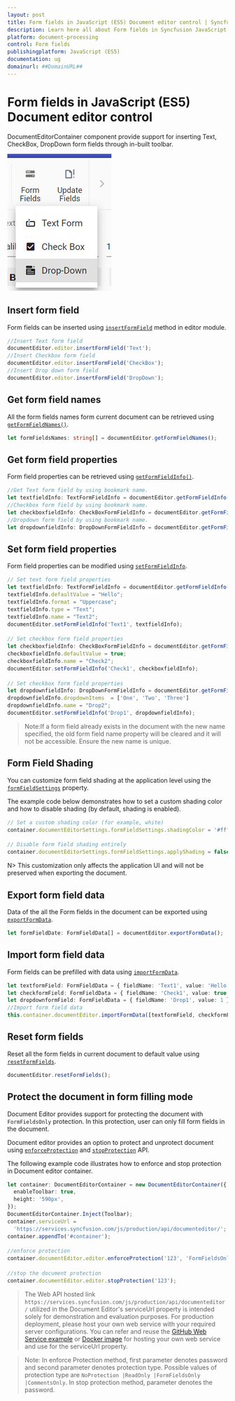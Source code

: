 ```yaml
---
layout: post
title: Form fields in JavaScript (ES5) Document editor control | Syncfusion
description: Learn here all about Form fields in Syncfusion JavaScript (ES5) Document editor control of Syncfusion Essential JS 2 and more.
platform: document-processing
control: Form fields 
publishingplatform: JavaScript (ES5)
documentation: ug
domainurl: ##DomainURL##
---
```


# Form fields in JavaScript (ES5) Document editor control

DocumentEditorContainer component provide support for inserting Text, CheckBox, DropDown form fields through in-built toolbar.

![Form Fields](images/toolbar-form-fields.png)

## Insert form field

Form fields can be inserted using [`insertFormField`](https://ej2.syncfusion.com/javascript/documentation/api/document-editor/editor#insertformfield) method in editor module.

```ts
//Insert Text form field
documentEditor.editor.insertFormField('Text');
//Insert Checkbox form field
documentEditor.editor.insertFormField('CheckBox');
//Insert Drop down form field
documentEditor.editor.insertFormField('DropDown');
```

## Get form field names

All the form fields names form current document can be retrieved using [`getFormFieldNames()`](https://ej2.syncfusion.com/javascript/documentation/api/document-editor#getformfieldnames).

```ts
let formFieldsNames: string[] = documentEditor.getFormFieldNames();
```

## Get form field properties

Form field properties can be retrieved using [`getFormFieldInfo()`](https://ej2.syncfusion.com/javascript/documentation/api/document-editor#getformfieldinfo).

```ts
//Get Text form field by using bookmark name.
let textfieldInfo: TextFormFieldInfo = documentEditor.getFormFieldInfo('Text1') as TextFormFieldInfo;
//Checkbox form field by using bookmark name.
let checkboxfieldInfo: CheckBoxFormFieldInfo = documentEditor.getFormFieldInfo('Check1') as CheckBoxFormFieldInfo;
//Dropdown form field by using bookmark name.
let dropdownfieldInfo: DropDownFormFieldInfo = documentEditor.getFormFieldInfo('Drop1') as DropDownFormFieldInfo;
```

## Set form field properties

Form field properties can be modified using [`setFormFieldInfo`](https://ej2.syncfusion.com/javascript/documentation/api/document-editor#setformfieldinfo).

```ts
// Set text form field properties
let textfieldInfo: TextFormFieldInfo = documentEditor.getFormFieldInfo('Text1') as TextFormFieldInfo;
textfieldInfo.defaultValue = "Hello";
textfieldInfo.format = "Uppercase";
textfieldInfo.type = "Text";
textfieldInfo.name = "Text2";
documentEditor.setFormFieldInfo('Text1', textfieldInfo);

// Set checkbox form field properties
let checkboxfieldInfo: CheckBoxFormFieldInfo = documentEditor.getFormFieldInfo('Check1') as CheckBoxFormFieldInfo;
checkboxfieldInfo.defaultValue = true;
checkboxfieldInfo.name = "Check2";
documentEditor.setFormFieldInfo('Check1', checkboxfieldInfo);

// Set checkbox form field properties
let dropdownfieldInfo: DropDownFormFieldInfo = documentEditor.getFormFieldInfo('Drop1') as DropDownFormFieldInfo;
dropdownfieldInfo.dropdownItems  = ['One', 'Two', 'Three']
dropdownfieldInfo.name = "Drop2";
documentEditor.setFormFieldInfo('Drop1', dropdownfieldInfo);
```

>Note:If a form field already exists in the document with the new name specified, the old form field name property will be cleared and it will not be accessible. Ensure the new name is unique.

## Form Field Shading

You can customize form field shading at the application level using the [`formFieldSettings`](https://ej2.syncfusion.com/javascript/documentation/api/document-editor#formFieldSettings) property.

The example code below demonstrates how to set a custom shading color and how to disable shading (by default, shading is enabled).

```ts
// Set a custom shading color (for example, white) 
container.documentEditorSettings.formFieldSettings.shadingColor = '#ffffff';

// Disable form field shading entirely 
container.documentEditorSettings.formFieldSettings.applyShading = false;
```

N> This customization only affects the application UI and will not be preserved when exporting the document.

## Export form field data

Data of the all the Form fields in the document can be exported using [`exportFormData`](https://ej2.syncfusion.com/javascript/documentation/api/document-editor#exportformdata).

```ts
let formFieldDate: FormFieldData[] = documentEditor.exportFormData();
```

## Import form field data

Form fields can be prefilled with data using [`importFormData`](https://ej2.syncfusion.com/javascript/documentation/api/document-editor#importformdata).

```ts
let textformField: FormFieldData = { fieldName: 'Text1', value: 'Hello World' };
let checkformField: FormFieldData = { fieldName: 'Check1', value: true };
let dropdownformField: FormFieldData = { fieldName: 'Drop1', value: 1 };
//Import form field data
this.container.documentEditor.importFormData([textformField, checkformField, dropdownformField]);
```

## Reset form fields

Reset all the form fields in current document to default value using [`resetFormFields`](https://ej2.syncfusion.com/javascript/documentation/api/document-editor#resetformfields).

```ts
documentEditor.resetFormFields();
```

## Protect the document in form filling mode

Document Editor provides support for protecting the document with `FormFieldsOnly` protection. In this protection, user can only fill form fields in the document.

Document editor provides an option to protect and unprotect document using [`enforceProtection`](https://ej2.syncfusion.com/javascript/documentation/api/document-editor/editor#enforceprotection) and [`stopProtection`](https://ej2.syncfusion.com/javascript/documentation/api/document-editor/editor#stopprotection) API.

The following example code illustrates how to enforce and stop protection in Document editor container.

```ts
let container: DocumentEditorContainer = new DocumentEditorContainer({
  enableToolbar: true,
  height: '590px',
});
DocumentEditorContainer.Inject(Toolbar);
container.serviceUrl =
  'https://services.syncfusion.com/js/production/api/documenteditor/';
container.appendTo('#container');

//enforce protection
container.documentEditor.editor.enforceProtection('123', 'FormFieldsOnly');

//stop the document protection
container.documentEditor.editor.stopProtection('123');
```
> The Web API hosted link `https://services.syncfusion.com/js/production/api/documenteditor/` utilized in the Document Editor's serviceUrl property is intended solely for demonstration and evaluation purposes. For production deployment, please host your own web service with your required server configurations. You can refer and reuse the [GitHub Web Service example](https://github.com/SyncfusionExamples/EJ2-DocumentEditor-WebServices) or [Docker image](https://hub.docker.com/r/syncfusion/word-processor-server) for hosting your own web service and use for the serviceUrl property.

>Note: In enforce Protection method, first parameter denotes password and second parameter denotes protection type. Possible values of protection type are `NoProtection |ReadOnly |FormFieldsOnly |CommentsOnly`. In stop protection method, parameter denotes the password.